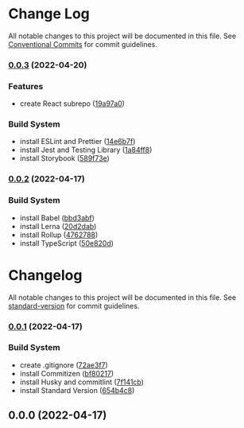 # Change Log

All notable changes to this project will be documented in this file.
See [Conventional Commits](https://conventionalcommits.org) for commit guidelines.

### [0.0.3](https://github.com/haepari-ui/haepari-ui/compare/v0.0.2...v0.0.3) (2022-04-20)


### Features

* create React subrepo ([19a97a0](https://github.com/haepari-ui/haepari-ui/commit/19a97a003c70edbdf08dcaa3fe1f0b28a6773d36))


### Build System

* install ESLint and Prettier ([14e6b7f](https://github.com/haepari-ui/haepari-ui/commit/14e6b7fb0e60f7eb9bb3220a3309774612e4f922))
* install Jest and Testing Library ([1a84ff8](https://github.com/haepari-ui/haepari-ui/commit/1a84ff8d46e0f451b804b2d1fe1cb285d18a3dc7))
* install Storybook ([589f73e](https://github.com/haepari-ui/haepari-ui/commit/589f73e084d5ceada70c39e911e1762eebf1a16c))



### [0.0.2](https://github.com/haepari-ui/haepari-ui/compare/v0.0.1...v0.0.2) (2022-04-17)


### Build System

* install Babel ([bbd3abf](https://github.com/haepari-ui/haepari-ui/commit/bbd3abfc6f11142c77e67387fc0eff529acef232))
* install Lerna ([20d2dab](https://github.com/haepari-ui/haepari-ui/commit/20d2dabd1ff067f4d4cfd3d56d2353e998cf3d67))
* install Rollup ([4762788](https://github.com/haepari-ui/haepari-ui/commit/4762788a434e6b259038e17ae174783c53ac82be))
* install TypeScript ([50e820d](https://github.com/haepari-ui/haepari-ui/commit/50e820d3064c4c6a2e54541b5d709043188e6676))



# Changelog

All notable changes to this project will be documented in this file. See [standard-version](https://github.com/conventional-changelog/standard-version) for commit guidelines.

### [0.0.1](https://github.com/haepari-ui/haepari-ui/compare/v0.0.0...v0.0.1) (2022-04-17)


### Build System

* create .gitignore ([72ae3f7](https://github.com/haepari-ui/haepari-ui/commit/72ae3f7a56263f2699fc39c4e4ded02f66431c92))
* install Commitizen ([bf80217](https://github.com/haepari-ui/haepari-ui/commit/bf80217105c130199d972cdc6530cb1221c1ec2d))
* install Husky and commitlint ([7f141cb](https://github.com/haepari-ui/haepari-ui/commit/7f141cb945491d6279b1cb8d34da65f6d6da71f0))
* install Standard Version ([654b4c8](https://github.com/haepari-ui/haepari-ui/commit/654b4c8c7a60a97de27efc2a5e561ca6d4fe2825))

## 0.0.0 (2022-04-17)
